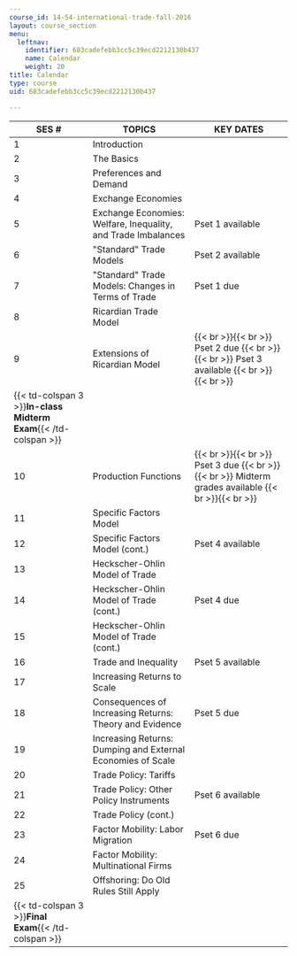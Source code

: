 ```yaml
---
course_id: 14-54-international-trade-fall-2016
layout: course_section
menu:
  leftnav:
    identifier: 683cadefebb3cc5c39ecd2212130b437
    name: Calendar
    weight: 20
title: Calendar
type: course
uid: 683cadefebb3cc5c39ecd2212130b437

---
```


| SES # | TOPICS | KEY DATES |
| --- | --- | --- |
| 1 | Introduction | &nbsp; |
| 2 | The Basics | &nbsp; |
| 3 | Preferences and Demand | &nbsp; |
| 4 | Exchange Economies | &nbsp; |
| 5 | Exchange Economies: Welfare, Inequality, and Trade Imbalances | Pset 1 available |
| 6 | "Standard" Trade Models | Pset 2 available |
| 7 | "Standard" Trade Models: Changes in Terms of Trade | Pset 1 due |
| 8 | Ricardian Trade Model | &nbsp; |
| 9 | Extensions of Ricardian Model |  {{< br >}}{{< br >}} Pset 2 due {{< br >}}{{< br >}} Pset 3 available {{< br >}}{{< br >}}  |
| {{< td-colspan 3 >}}**In-class Midterm Exam**{{< /td-colspan >}} |||
| 10 | Production Functions |  {{< br >}}{{< br >}} Pset 3 due {{< br >}}{{< br >}} Midterm grades available {{< br >}}{{< br >}}  |
| 11 | Specific Factors Model | &nbsp; |
| 12 | Specific Factors Model (cont.) | Pset 4 available |
| 13 | Heckscher-Ohlin Model of Trade | &nbsp; |
| 14 | Heckscher-Ohlin Model of Trade (cont.) | Pset 4 due |
| 15 | Heckscher-Ohlin Model of Trade (cont.) | &nbsp; |
| 16 | Trade and Inequality | Pset 5 available |
| 17 | Increasing Returns to Scale | &nbsp; |
| 18 | Consequences of Increasing Returns: Theory and Evidence | Pset 5 due |
| 19 | Increasing Returns: Dumping and External Economies of Scale | &nbsp; |
| 20 | Trade Policy: Tariffs | &nbsp; |
| 21 | Trade Policy: Other Policy Instruments | Pset 6 available |
| 22 | Trade Policy (cont.) | &nbsp; |
| 23 | Factor Mobility: Labor Migration | Pset 6 due |
| 24 | Factor Mobility: Multinational Firms | &nbsp; |
| 25 | Offshoring: Do Old Rules Still Apply | &nbsp; |
| {{< td-colspan 3 >}}**Final Exam**{{< /td-colspan >}} ||